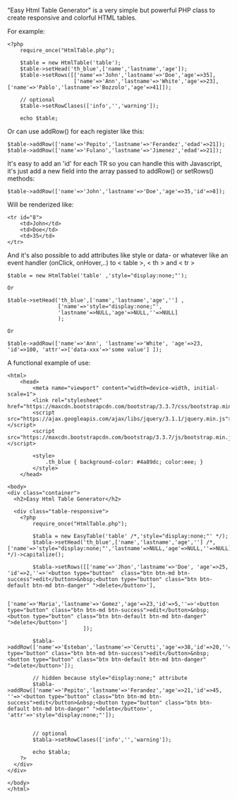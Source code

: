 "Easy Html Table Generator" is a very simple but powerful PHP class to create responsive and colorful HTML tables.

For example:


	<?php  
        require_once("HtmlTable.php");
    
        $table = new HtmlTable('table');
        $table->setHead('th_blue',['name','lastname','age']);        
        $table->setRows([['name'=>'John','lastname'=>'Doe','age'=>35],
                         ['name'=>'Ann','lastname'=>'White','age'=>23],                         	                                                          ['name'=>'Pablo','lastname'=>'Bozzolo','age'=>41]]);                
                        
        // optional
        $table->setRowClases(['info','','warning']);       
        
        echo $table; 

		
Or can use addRow() for each register like this:


	$table->addRow(['name'=>'Pepito','lastname'=>'Ferandez','edad'=>21]);  
	$table->addRow(['name'=>'Fulano','lastname'=>'Jimenez','edad'=>21]);   	

	
It's easy to add an 'id' for each TR so you can handle this with Javascript, it's just add a new field into the array passed to addRow() or setRows() methods:


	$table->addRow(['name'=>'John','lastname'=>'Doe','age'=>35,'id'=>8]);	

	
Will be renderized like:


	<tr id="8">
		<td>John</td>
		<td>Doe</td>
		<td>35</td>
	</tr>


And it's also possible to add attributes like style or data- or whatever like an event handler (onClick, onHover,..) to < table >, < th > and < tr >  

	$table = new HtmlTable('table' ,'style="display:none;"'); 
	
	Or 
	
	$table->setHead('th_blue',['name','lastname','age',''] ,
					['name'=>'style="display:none;"',
					'lastname'=>NULL,'age'=>NULL,''=>NULL] 
					); 
					
	Or

	$table->addRow(['name'=>'Ann', 'lastname'=>'White', 'age'=>23, 'id'=>100, 'attr'=>['data-xxx'=>'some value'] ]); 	

	
A functional example of use:
	

	<html>
		<head> 
			<meta name="viewport" content="width=device-width, initial-scale=1">
			<link rel="stylesheet" href="https://maxcdn.bootstrapcdn.com/bootstrap/3.3.7/css/bootstrap.min.css">
			<script src="https://ajax.googleapis.com/ajax/libs/jquery/3.1.1/jquery.min.js"></script>
			<script src="https://maxcdn.bootstrapcdn.com/bootstrap/3.3.7/js/bootstrap.min.js"></script>		
			
			<style>
				.th_blue { background-color: #4a89dc; color:eee; }
			</style>
		</head>

	<body>	
	<div class="container">
	  <h2>Easy Html Table Generator</h2>
	  
	  <div class="table-responsive"> 
		<?php  
			require_once("HtmlTable.php");
		
			$tabla = new EasyTable('table' /*,'style="display:none;"' */);
			$tabla->setHead('th_blue',['name','lastname','age',''] /*,['name'=>'style="display:none;"','lastname'=>NULL,'age'=>NULL,''=>NULL] */)->capitalize();		

			$tabla->setRows([['name'=>'Jhon','lastname'=>'Doe', 'age'=>25, 'id'=>2,''=>'<button type="button"  class="btn btn-md btn-success">edit</button>&nbsp;<button type="button" class="btn btn-default btn-md btn-danger" ">delete</button>'],
			
			['name'=>'Maria','lastname'=>'Gomez','age'=>23,'id'=>5,''=>'<button type="button" class="btn btn-md btn-success">edit</button>&nbsp;<button type="button" class="btn btn-default btn-md btn-danger" ">delete</button>']
							]);
			
			$tabla->addRow(['name'=>'Esteban','lastname'=>'Cerutti','age'=>38,'id'=>20,''=>'<button type="button" class="btn btn-md btn-success">edit</button>&nbsp;<button type="button" class="btn btn-default btn-md btn-danger" ">delete</button>']);
							
			// hidden because style="display:none;" attribute				
			$tabla->addRow(['name'=>'Pepito','lastname'=>'Ferandez','age'=>21,'id'=>45, ''=>'<button type="button" class="btn btn-md btn-success">edit</button>&nbsp;<button type="button" class="btn btn-default btn-md btn-danger" ">delete</button>', 'attr'=>'style="display:none;"']);	

									
			// optional
			$tabla->setRowClases(['info','','warning']);		
			
			echo $tabla;
		?>
	  </div>
	</div>

	</body>
	</html>
